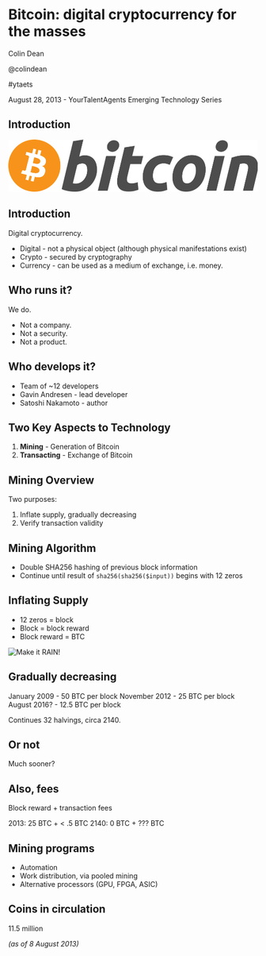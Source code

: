 Bitcoin: digital cryptocurrency for the masses
==============================================

Colin Dean

@colindean

\#ytaets

August 28, 2013 - YourTalentAgents Emerging Technology Series

Introduction
------------

![Bitcoin logo](bitcoin_logo.png)

Introduction
-----------

Digital cryptocurrency.

* Digital - not a physical object (although physical manifestations exist)
* Crypto - secured by cryptography
* Currency - can be used as a medium of exchange, i.e. money.

Who runs it?
------------

We do.

* Not a company. 
* Not a security. 
* Not a product.

Who develops it?
----------------

* Team of ~12 developers
* Gavin Andresen - lead developer
* Satoshi Nakamoto - author

Two Key Aspects to Technology
-------------------------------

1. **Mining** - Generation of Bitcoin
2. **Transacting** - Exchange of Bitcoin

Mining Overview
------------------

Two purposes:

1. Inflate supply, gradually decreasing
2. Verify transaction validity

Mining Algorithm
----------------

* Double SHA256 hashing of previous block information
* Continue until result of `sha256(sha256($input))` begins with 12 zeros

Inflating Supply
---------------------

* 12 zeros = block
* Block = block reward
* Block reward = BTC

![Make it RAIN!](raining_bitcoins.png)

Gradually decreasing
----------------------------

January 2009 - 50 BTC per block
November 2012 - 25 BTC per block
August 2016? - 12.5 BTC per block

Continues 32 halvings, circa 2140.

Or not
---------

Much sooner?

Also, fees
------------

Block reward + transaction fees

2013: 25 BTC + < .5 BTC
2140: 0 BTC + ??? BTC

Mining programs
-------------------

* Automation
* Work distribution, via pooled mining
* Alternative processors (GPU, FPGA, ASIC)


Coins in circulation
--------------------------

11.5 million

*(as of 8 August 2013)*

